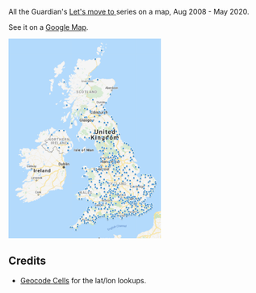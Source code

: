 
All the Guardian's [Let's move to ](https://www.theguardian.com/money/series/letsmoveto) series on a map, Aug 2008 - May 2020.

See it on a [Google Map](https://www.google.com/maps/d/edit?hl=en&mid=107F4x_pWGMjeU1BH7HLHEvld1mcmHimJ).

<img src="./docs/lets-move-to.png" width="60%" />

## Credits

- [Geocode Cells](https://chrome.google.com/webstore/detail/geocode-cells/pkocmaboheckpkcbnnlghnfccjjikmfc) for the lat/lon lookups.
